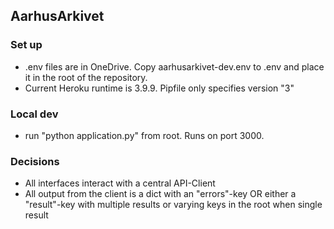 ## AarhusArkivet
### Set up
- .env files are in OneDrive. Copy aarhusarkivet-dev.env to .env and place it in the root of the repository.
- Current Heroku runtime is 3.9.9. Pipfile only specifies version "3"

### Local dev
- run "python application.py" from root. Runs on port 3000.

### Decisions
- All interfaces interact with a central API-Client
- All output from the client is a dict with an "errors"-key OR either a "result"-key with multiple results or varying keys in the root when single result
